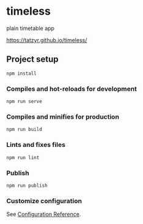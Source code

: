 # timeless

plain timetable app

https://tatzyr.github.io/timeless/

## Project setup
```
npm install
```

### Compiles and hot-reloads for development
```
npm run serve
```

### Compiles and minifies for production
```
npm run build
```

### Lints and fixes files
```
npm run lint
```

### Publish
```
npm run publish
```

### Customize configuration
See [Configuration Reference](https://cli.vuejs.org/config/).
